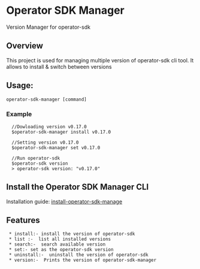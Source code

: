 # Operator SDK Manager
Version Manager for operator-sdk

## Overview
This project is used for managing multiple version of operator-sdk cli tool. It allows to install & switch between versions

## Usage:
``
  operator-sdk-manager [command]
``
### Example

 ```
   //Dowloading version v0.17.0
   $operator-sdk-manager install v0.17.0
   
   //Setting version v0.17.0
   $operator-sdk-manager set v0.17.0
   
   //Run operator-sdk
   $operator-sdk version 
   > operator-sdk version: "v0.17.0"
 ```
 

## Install the Operator SDK Manager CLI
Installation guide: [install-operator-sdk-manage](doc/install-operator-sdk-manager.md)


## Features

```
 * install:- install the version of operator-sdk
 * list :-  list all installed versions
 * search:-  search available version
 * set:- set as the operator-sdk version
 * uninstall:-  uninstall the version of operator-sdk
 * version:-  Prints the version of operator-sdk-manager
 ```
